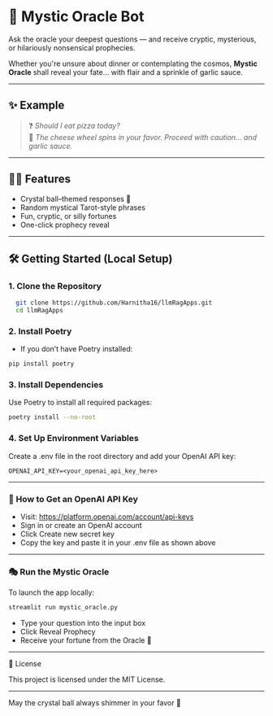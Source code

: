 

# 🔮 Mystic Oracle Bot

Ask the oracle your deepest questions — and receive cryptic, mysterious, or hilariously nonsensical prophecies.

Whether you're unsure about dinner or contemplating the cosmos, **Mystic Oracle** shall reveal your fate... with flair and a sprinkle of garlic sauce.

---

## ✨ Example

> ❓ *Should I eat pizza today?*  
> 🔮 *The cheese wheel spins in your favor. Proceed with caution… and garlic sauce.*

---

## 🧙‍♂️ Features

- Crystal ball–themed responses 🔮  
- Random mystical Tarot-style phrases  
- Fun, cryptic, or silly fortunes  
- One-click prophecy reveal  

---

## 🛠️ Getting Started (Local Setup)

### 1. Clone the Repository

```bash
  git clone https://github.com/Harnitha16/llmRagApps.git
  cd llmRagApps
```
### 2. Install Poetry

- If you don’t have Poetry installed:
```bash
pip install poetry
```
### 3. Install Dependencies

Use Poetry to install all required packages:
```bash
poetry install --no-root
```
### 4. Set Up Environment Variables

Create a .env file in the root directory and add your OpenAI API key:
```env
OPENAI_API_KEY=<your_openai_api_key_here>
```

---


### 🔑 How to Get an OpenAI API Key
- 	Visit: https://platform.openai.com/account/api-keys
- 	Sign in or create an OpenAI account
- 	Click Create new secret key
- 	Copy the key and paste it in your .env file as shown above


---

### 🎭 Run the Mystic Oracle

To launch the app locally:
```bash
streamlit run mystic_oracle.py
```
-	Type your question into the input box
-	Click Reveal Prophecy
-	Receive your fortune from the Oracle 🔮
---

📜 License

This project is licensed under the MIT License.

---
May the crystal ball always shimmer in your favor 🔮
